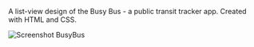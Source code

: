 A list-view design of the Busy Bus - a public transit tracker app. Created with HTML and CSS.

![Screenshot BusyBus](https://user-images.githubusercontent.com/47606187/60114503-f0cac600-9741-11e9-8d30-ca8e683943b6.png)

